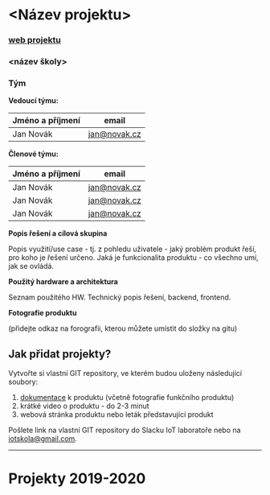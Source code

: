 # <Název projektu>

### [web projektu](www.google.com)

### <název školy>

### Tým
**Vedoucí týmu:**

Jméno a příjmení | email
---|---
Jan Novák|jan@novak.cz
  
**Členové týmu:**

Jméno a příjmení | email
---|---
Jan Novák|jan@novak.cz
Jan Novák|jan@novak.cz
Jan Novák|jan@novak.cz

**Popis řešení a cílová skupina**

Popis využití/use case - tj. z pohledu uživatele - jaký problém produkt řeší, pro koho je řešení určeno.
Jaká je funkcionalita produktu - co všechno umí, jak se ovládá.

**Použitý hardware a architektura**

Seznam použitého HW.
Technický popis řešení, backend, frontend.

**Fotografie produktu**

(přidejte odkaz na forografii, kterou můžete umístit do složky na gitu)

## Jak přidat projekty?
Vytvořte si vlastní GIT repository, ve kterém budou uloženy následující soubory:
1) [dokumentace](https://docs.google.com/document/d/1VM-ebwWNbev2lKucyDISFFYJumYEJGv5SVR97pVydBE/edit?usp=sharing) k produktu (včetně fotografie funkčního produktu)
2) krátké video o produktu - do 2-3 minut
3) webová stránka produktu nebo leták představující produkt

Pošlete link na vlastní GIT repository do Slacku IoT laboratoře nebo na iotskola@gmail.com.

---

# Projekty 2019-2020


